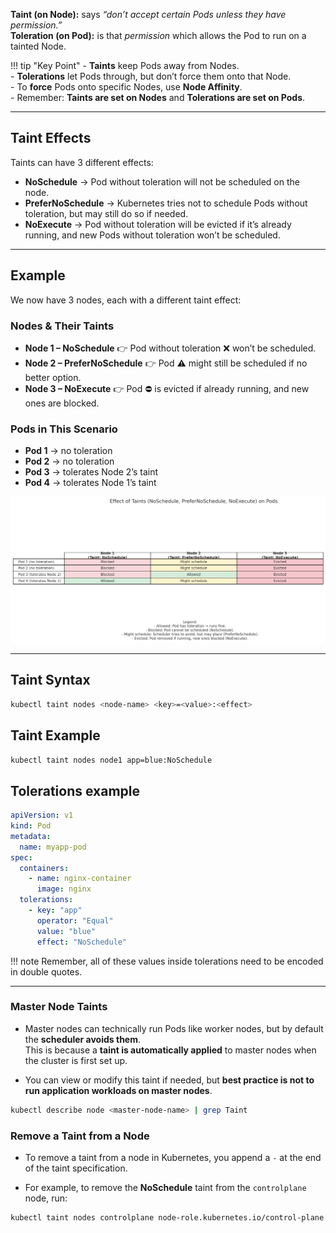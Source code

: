 
**Taint (on Node):** says *“don’t accept certain Pods unless they have permission.”*  
**Toleration (on Pod):** is that *permission* which allows the Pod to run on a tainted Node.  

!!! tip "Key Point"
    - **Taints** keep Pods away from Nodes.  
    - **Tolerations** let Pods through, but don’t force them onto that Node.  
    - To **force** Pods onto specific Nodes, use **Node Affinity**.  
    - Remember: **Taints are set on Nodes** and **Tolerations are set on Pods**.  

---

## Taint Effects

Taints can have 3 different effects:

- **NoSchedule** → Pod without toleration will not be scheduled on the node.  
- **PreferNoSchedule** → Kubernetes tries not to schedule Pods without toleration, but may still do so if needed.  
- **NoExecute** → Pod without toleration will be evicted if it’s already running, and new Pods without toleration won’t be scheduled.  

---

## Example

We now have 3 nodes, each with a different taint effect:

### Nodes & Their Taints
- **Node 1 – NoSchedule** 👉 Pod without toleration ❌ won’t be scheduled.  
- **Node 2 – PreferNoSchedule** 👉 Pod ⚠️ might still be scheduled if no better option.  
- **Node 3 – NoExecute** 👉 Pod ⛔ is evicted if already running, and new ones are blocked.  

### Pods in This Scenario
- **Pod 1** → no toleration  
- **Pod 2** → no toleration  
- **Pod 3** → tolerates Node 2’s taint  
- **Pod 4** → tolerates Node 1’s taint  

![Taints and Tolerations](../../assets/taints&Tolerations.png)

---

## Taint Syntax

```sh title="Add a Taint to a Node"
kubectl taint nodes <node-name> <key>=<value>:<effect>
```

## Taint Example 
```sh title="Add a Taint to Node1" linenums="1"
kubectl taint nodes node1 app=blue:NoSchedule
```

## Tolerations example
```yaml title="Tolerations for the pod" linenums="1"
apiVersion: v1
kind: Pod
metadata:
  name: myapp-pod
spec:
  containers:
    - name: nginx-container
      image: nginx
  tolerations:
    - key: "app"
      operator: "Equal"
      value: "blue"
      effect: "NoSchedule"
```
!!! note
    Remember, all of these values inside tolerations need to be encoded in double quotes.

--- 

### Master Node Taints

- Master nodes can technically run Pods like worker nodes, but by default the **scheduler avoids them**.  
This is because a **taint is automatically applied** to master nodes when the cluster is first set up.  

- You can view or modify this taint if needed, but **best practice is not to run application workloads on master nodes**.  

```sh title="Check Taints on Master Node"
kubectl describe node <master-node-name> | grep Taint
```

### Remove a Taint from a Node

- To remove a taint from a node in Kubernetes, you append a `-` at the end of the taint specification.  

- For example, to remove the **NoSchedule** taint from the `controlplane` node, run:  

```sh title="Remove NoSchedule Taint from controlplane" linenums="1"
kubectl taint nodes controlplane node-role.kubernetes.io/control-plane:NoSchedule-
```
